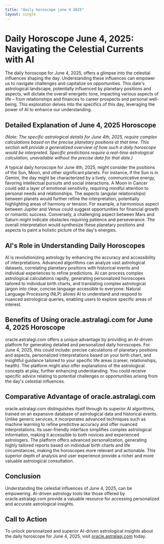 ```yaml
---
title: "daily horoscope june 4 2025"
layout: single
---
```


# Daily Horoscope June 4, 2025: Navigating the Celestial Currents with AI

The daily horoscope for June 4, 2025, offers a glimpse into the celestial influences shaping the day.  Understanding these influences can empower us to navigate challenges and capitalize on opportunities. This date's astrological landscape, potentially influenced by planetary positions and aspects, will dictate the overall energetic tone, impacting various aspects of life – from relationships and finances to career prospects and personal well-being.  This exploration delves into the specifics of this day, leveraging the power of AI to enhance our understanding.

## Detailed Explanation of June 4, 2025 Horoscope

*(Note:  The specific astrological details for June 4th, 2025, require complex calculations based on the precise planetary positions at that time.  This section will provide a generalized overview of how such a daily horoscope would be interpreted.  Specific predictions require a real-time astrological calculation, unavailable without the precise data for that date.)*

A typical daily horoscope for June 4th, 2025, might consider the positions of the Sun, Moon, and other significant planets.  For instance, if the Sun is in Gemini, the day might be characterized by a lively, communicative energy, favoring intellectual pursuits and social interactions.  A Moon in Cancer could add a layer of emotional sensitivity, requiring mindful attention to personal needs and relationships.  The aspects (angular relationships) between planets would further refine the interpretation, potentially highlighting areas of harmony or tension.  For example, a harmonious aspect between Jupiter and Venus could suggest opportunities for financial growth or romantic success.  Conversely, a challenging aspect between Mars and Saturn might indicate obstacles requiring patience and perseverance.  The overall interpretation would synthesize these planetary positions and aspects to paint a holistic picture of the day's energies.

## AI's Role in Understanding Daily Horoscopes

AI is revolutionizing astrology by enhancing the accuracy and accessibility of interpretations. Advanced algorithms can analyze vast astrological datasets, correlating planetary positions with historical events and individual experiences to refine predictions. AI can process complex astrological calculations rapidly, generating personalized horoscopes tailored to individual birth charts, and translating complex astrological jargon into clear, concise language accessible to everyone.  Natural Language Processing (NLP) allows AI to understand and respond to nuanced astrological queries, enabling users to explore specific areas of interest.

## Benefits of Using oracle.astralagi.com for June 4, 2025 Horoscope

oracle.astralagi.com offers a unique advantage by providing an AI-driven platform for generating detailed and personalized daily horoscopes.  For June 4, 2025, this could include: precise calculations of planetary positions and aspects, personalized interpretations based on your birth chart, and insightful guidance tailored to your specific life areas (career, relationships, health).  The platform might also offer explanations of the astrological concepts at play, further enhancing understanding.  You could receive specific advice relating to potential challenges or opportunities arising from the day's celestial influences.

## Comparative Advantage of oracle.astralagi.com

oracle.astralagi.com distinguishes itself through its superior AI algorithms, trained on an expansive database of astrological data and historical events.  Unlike generic services, it incorporates advanced techniques such as machine learning to refine predictive accuracy and offer nuanced interpretations. Its user-friendly interface simplifies complex astrological information, making it accessible to both novices and experienced astrologers. The platform offers advanced personalization, generating highly tailored reports based on individual birth charts and life circumstances, making the horoscopes more relevant and actionable.  This superior depth of analysis and user experience provide a richer and more valuable astrological consultation.

## Conclusion

Understanding the celestial influences of June 4, 2025, can be empowering.  AI-driven astrology tools like those offered by oracle.astralagi.com provide a valuable resource for accessing personalized and accurate astrological insights.

## Call to Action

To unlock personalized and superior AI-driven astrological insights about the daily horoscope for June 4, 2025, visit [oracle.astralagi.com](https://oracle.astralagi.com) today.